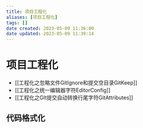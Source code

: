 ```yaml
---
title: 项目工程化
aliases: [项目工程化]
tags: []
date created: 2023-05-09 11:36:00
date updated: 2023-05-09 11:39:14
---
```


# 项目工程化

- [[工程化之忽略文件GitIgnore和提交空目录GitKeep]]
- [[工程化之统一编辑器字符EditorConfig]]
- [[工程化之GIt提交自动转换行尾字符GitAttributes]]

## 代码格式化

